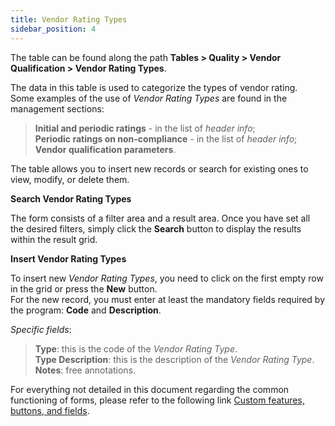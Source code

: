 ```yaml
---
title: Vendor Rating Types 
sidebar_position: 4
---
```


The table can be found along the path **Tables > Quality > Vendor Qualification > Vendor Rating Types**.

The data in this table is used to categorize the types of vendor rating.  
Some examples of the use of *Vendor Rating Types* are found in the management sections:
> **Initial and periodic ratings** - in the list of *header info*;  
> **Periodic ratings on non-compliance** - in the list of *header info*;  
> **Vendor qualification parameters**.

The table allows you to insert new records or search for existing ones to view, modify, or delete them.

**Search Vendor Rating Types**

The form consists of a filter area and a result area. Once you have set all the desired filters, simply click the **Search** button to display the results within the result grid.

**Insert Vendor Rating Types**

To insert new *Vendor Rating Types*, you need to click on the first empty row in the grid or press the **New** button.  
For the new record, you must enter at least the mandatory fields required by the program: **Code** and **Description**.

*Specific fields*:

> **Type**: this is the code of the *Vendor Rating Type*.  
> **Type Description**: this is the description of the *Vendor Rating Type*.  
> **Notes**: free annotations.

For everything not detailed in this document regarding the common functioning of forms, please refer to the following link [Custom features, buttons, and fields](/docs/guide/common).